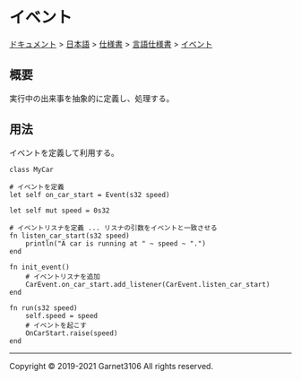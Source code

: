 # イベント

[ドキュメント](../../../../index.md) > [日本語](../../../index.md) > [仕様書](../../index.md) > [言語仕様書](../index.md) > [イベント](./index.md)

## 概要

実行中の出来事を抽象的に定義し、処理する。

## 用法

イベントを定義して利用する。

```
class MyCar

# イベントを定義
let self on_car_start = Event(s32 speed)

let self mut speed = 0s32

# イベントリスナを定義 ... リスナの引数をイベントと一致させる
fn listen_car_start(s32 speed)
    println("A car is running at " ~ speed ~ ".")
end

fn init_event()
    # イベントリスナを追加
    CarEvent.on_car_start.add_listener(CarEvent.listen_car_start)
end

fn run(s32 speed)
    self.speed = speed
    # イベントを起こす
    OnCarStart.raise(speed)
end
```

---

Copyright © 2019-2021 Garnet3106 All rights reserved.
